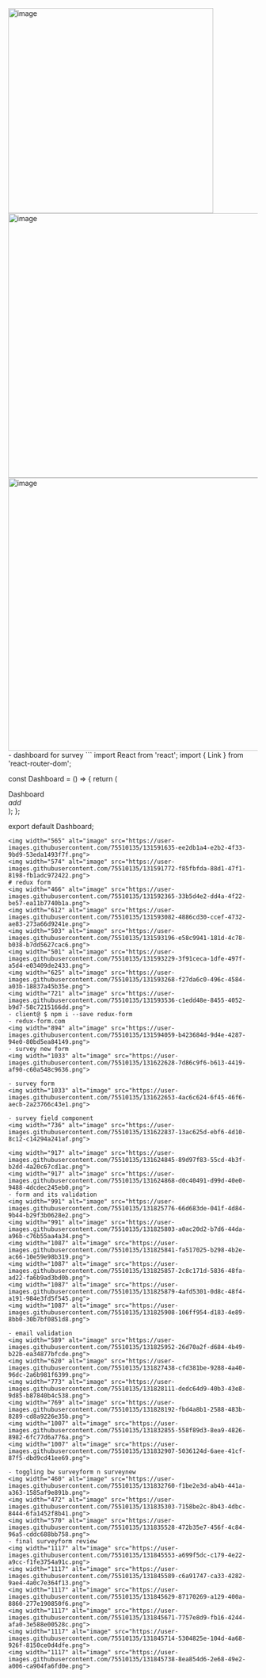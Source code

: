 <img width="414" alt="image" src="https://user-images.githubusercontent.com/75510135/131530769-9109d244-9b80-4e79-8247-5a1441cfd29e.png">
<img width="534" alt="image" src="https://user-images.githubusercontent.com/75510135/131531399-7def58de-b359-498a-aff6-752e19dd053d.png">
<img width="551" alt="image" src="https://user-images.githubusercontent.com/75510135/131531435-b571d2f0-19ed-4301-bae9-4ad920a63da6.png">
- dashboard for survey
```
import React from 'react';
import { Link } from 'react-router-dom';

const Dashboard = () => {
  return (
    <div>
      Dashboard
      <div className="fixed-action-btn">
        <Link to="/surveys/new" className="btn-floating btn-large red">
          <i className="material-icons">add</i>
        </Link>
      </div>
    </div>
  );
};

export default Dashboard;

```
<img width="565" alt="image" src="https://user-images.githubusercontent.com/75510135/131591635-ee2db1a4-e2b2-4f33-9bd9-53eda1493f7f.png">
<img width="574" alt="image" src="https://user-images.githubusercontent.com/75510135/131591772-f85fbfda-88d1-47f1-8198-fb1adc972422.png">
# redux form
<img width="466" alt="image" src="https://user-images.githubusercontent.com/75510135/131592365-33b5d4e2-dd4a-4f22-be57-ea11b7740b1a.png">
<img width="612" alt="image" src="https://user-images.githubusercontent.com/75510135/131593082-4886cd30-ccef-4732-ae83-273a66d9241e.png">
<img width="503" alt="image" src="https://user-images.githubusercontent.com/75510135/131593196-e58c9941-181d-4c78-b038-b7dd5627cac6.png">
<img width="501" alt="image" src="https://user-images.githubusercontent.com/75510135/131593229-3f91ceca-1dfe-497f-a5d4-e03409de2433.png">
<img width="625" alt="image" src="https://user-images.githubusercontent.com/75510135/131593268-f27da6c0-496c-4584-a03b-18837a45b35e.png">
<img width="721" alt="image" src="https://user-images.githubusercontent.com/75510135/131593536-c1edd48e-8455-4052-b9d7-58c7215166dd.png">
- client@ $ npm i --save redux-form
- redux-form.com
<img width="894" alt="image" src="https://user-images.githubusercontent.com/75510135/131594059-b423684d-9d4e-4287-94e0-80bd5ea84149.png">
- survey new form
<img width="1033" alt="image" src="https://user-images.githubusercontent.com/75510135/131622628-7d86c9f6-b613-4419-af90-c60a548c9636.png">

- survey form
<img width="1033" alt="image" src="https://user-images.githubusercontent.com/75510135/131622653-4ac6c624-6f45-46f6-aecb-2a23766c43e1.png">

- survey field component
<img width="736" alt="image" src="https://user-images.githubusercontent.com/75510135/131622837-13ac625d-ebf6-4d10-8c12-c14294a241af.png">

<img width="917" alt="image" src="https://user-images.githubusercontent.com/75510135/131624845-89d97f83-55cd-4b3f-b2dd-4a20c67cd1ac.png">
<img width="917" alt="image" src="https://user-images.githubusercontent.com/75510135/131624868-d0c40491-d99d-40e0-9488-4dcdec245eb0.png">
- form and its validation
<img width="991" alt="image" src="https://user-images.githubusercontent.com/75510135/131825776-66d683de-041f-4d84-9b44-b29f3b0628e2.png">
<img width="991" alt="image" src="https://user-images.githubusercontent.com/75510135/131825803-a0ac20d2-b7d6-44da-a96b-c76b55aa4a34.png">
<img width="1087" alt="image" src="https://user-images.githubusercontent.com/75510135/131825841-fa517025-b298-4b2e-ac66-10e59e98b319.png">
<img width="1087" alt="image" src="https://user-images.githubusercontent.com/75510135/131825857-2c8c171d-5836-48fa-ad22-fa6b9ad3bd0b.png">
<img width="1087" alt="image" src="https://user-images.githubusercontent.com/75510135/131825879-4afd5301-0d8c-48f4-a191-984e3fd5f545.png">
<img width="1087" alt="image" src="https://user-images.githubusercontent.com/75510135/131825908-106ff954-d183-4e89-8bb0-30b7bf0851d8.png">

- email validation
<img width="589" alt="image" src="https://user-images.githubusercontent.com/75510135/131825952-26d70a2f-d684-4b49-b22b-ea34877bfcde.png">
<img width="620" alt="image" src="https://user-images.githubusercontent.com/75510135/131827438-cfd381be-9288-4a40-96dc-2a6b981f6399.png">
<img width="773" alt="image" src="https://user-images.githubusercontent.com/75510135/131828111-dedc64d9-40b3-43e8-9d85-b87840b4c538.png">
<img width="769" alt="image" src="https://user-images.githubusercontent.com/75510135/131828192-fbd4a8b1-2588-483b-8289-cd8a9226e35b.png">
<img width="1007" alt="image" src="https://user-images.githubusercontent.com/75510135/131832855-558f89d3-8ea9-4826-8982-6fc77d6a776a.png">
<img width="1007" alt="image" src="https://user-images.githubusercontent.com/75510135/131832907-5036124d-6aee-41cf-87f5-dbd9cd41ee69.png">

- toggling bw surveyform n surveynew
<img width="460" alt="image" src="https://user-images.githubusercontent.com/75510135/131832760-f1be2e3d-ab4b-441a-a363-1585af9e891b.png">
<img width="472" alt="image" src="https://user-images.githubusercontent.com/75510135/131835303-7158be2c-8b43-4dbc-8444-6fa1452f8b41.png">
<img width="570" alt="image" src="https://user-images.githubusercontent.com/75510135/131835528-472b35e7-456f-4c84-96a5-cddc688bb758.png">
- final surveyform review
<img width="1117" alt="image" src="https://user-images.githubusercontent.com/75510135/131845553-a699f5dc-c179-4e22-a9cc-f1fe3754a91c.png">
<img width="1117" alt="image" src="https://user-images.githubusercontent.com/75510135/131845589-c6a91747-ca33-4282-9ae4-4a0c7e364f13.png">
<img width="1117" alt="image" src="https://user-images.githubusercontent.com/75510135/131845629-87170269-a129-400a-8860-277e190850f6.png">
<img width="1117" alt="image" src="https://user-images.githubusercontent.com/75510135/131845671-7757e8d9-fb16-4244-afa0-3e588e00528c.png">
<img width="1117" alt="image" src="https://user-images.githubusercontent.com/75510135/131845714-5304825e-104d-4a68-926f-8150ce0d4dfe.png">
<img width="1117" alt="image" src="https://user-images.githubusercontent.com/75510135/131845738-8ea854d6-2e68-49e2-a006-ca904fa6fd0e.png">

